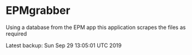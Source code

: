 # EPMgrabber
Using a database from the EPM app this application scrapes the files as required


Latest backup: Sun Sep 29 13:05:01 UTC 2019
